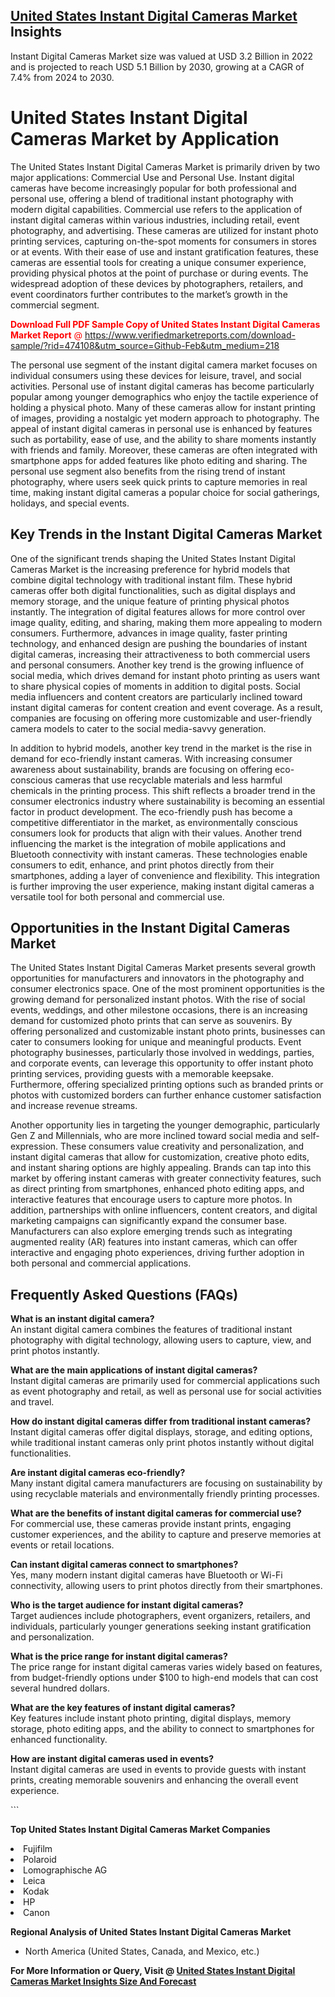 <h2><a href="https://www.verifiedmarketreports.com/download-sample/?rid=474108&amp;utm_source=Github-Feb&amp;utm_medium=218" target="_blank">United States Instant Digital Cameras Market</a> Insights</h2><p>Instant Digital Cameras Market size was valued at USD 3.2 Billion in 2022 and is projected to reach USD 5.1 Billion by 2030, growing at a CAGR of 7.4% from 2024 to 2030.</p><p> <h1>United States Instant Digital Cameras Market by Application</h1> <p>The United States Instant Digital Cameras Market is primarily driven by two major applications: Commercial Use and Personal Use. Instant digital cameras have become increasingly popular for both professional and personal use, offering a blend of traditional instant photography with modern digital capabilities. Commercial use refers to the application of instant digital cameras within various industries, including retail, event photography, and advertising. These cameras are utilized for instant photo printing services, capturing on-the-spot moments for consumers in stores or at events. With their ease of use and instant gratification features, these cameras are essential tools for creating a unique consumer experience, providing physical photos at the point of purchase or during events. The widespread adoption of these devices by photographers, retailers, and event coordinators further contributes to the market’s growth in the commercial segment. <p><span class=""><span style="color: #ff0000;"><strong>Download Full PDF Sample Copy of United States Instant Digital Cameras Market Report</strong> @ </span><a href="https://www.verifiedmarketreports.com/download-sample/?rid=474108&amp;utm_source=Github-Feb&amp;utm_medium=218" target="_blank">https://www.verifiedmarketreports.com/download-sample/?rid=474108&amp;utm_source=Github-Feb&amp;utm_medium=218</a></span></p> The personal use segment of the instant digital camera market focuses on individual consumers using these devices for leisure, travel, and social activities. Personal use of instant digital cameras has become particularly popular among younger demographics who enjoy the tactile experience of holding a physical photo. Many of these cameras allow for instant printing of images, providing a nostalgic yet modern approach to photography. The appeal of instant digital cameras in personal use is enhanced by features such as portability, ease of use, and the ability to share moments instantly with friends and family. Moreover, these cameras are often integrated with smartphone apps for added features like photo editing and sharing. The personal use segment also benefits from the rising trend of instant photography, where users seek quick prints to capture memories in real time, making instant digital cameras a popular choice for social gatherings, holidays, and special events. <h2>Key Trends in the Instant Digital Cameras Market</h2> <p>One of the significant trends shaping the United States Instant Digital Cameras Market is the increasing preference for hybrid models that combine digital technology with traditional instant film. These hybrid cameras offer both digital functionalities, such as digital displays and memory storage, and the unique feature of printing physical photos instantly. The integration of digital features allows for more control over image quality, editing, and sharing, making them more appealing to modern consumers. Furthermore, advances in image quality, faster printing technology, and enhanced design are pushing the boundaries of instant digital cameras, increasing their attractiveness to both commercial users and personal consumers. Another key trend is the growing influence of social media, which drives demand for instant photo printing as users want to share physical copies of moments in addition to digital posts. Social media influencers and content creators are particularly inclined toward instant digital cameras for content creation and event coverage. As a result, companies are focusing on offering more customizable and user-friendly camera models to cater to the social media-savvy generation. <p>In addition to hybrid models, another key trend in the market is the rise in demand for eco-friendly instant cameras. With increasing consumer awareness about sustainability, brands are focusing on offering eco-conscious cameras that use recyclable materials and less harmful chemicals in the printing process. This shift reflects a broader trend in the consumer electronics industry where sustainability is becoming an essential factor in product development. The eco-friendly push has become a competitive differentiator in the market, as environmentally conscious consumers look for products that align with their values. Another trend influencing the market is the integration of mobile applications and Bluetooth connectivity with instant cameras. These technologies enable consumers to edit, enhance, and print photos directly from their smartphones, adding a layer of convenience and flexibility. This integration is further improving the user experience, making instant digital cameras a versatile tool for both personal and commercial use. <h2>Opportunities in the Instant Digital Cameras Market</h2> <p>The United States Instant Digital Cameras Market presents several growth opportunities for manufacturers and innovators in the photography and consumer electronics space. One of the most prominent opportunities is the growing demand for personalized instant photos. With the rise of social events, weddings, and other milestone occasions, there is an increasing demand for customized photo prints that can serve as souvenirs. By offering personalized and customizable instant photo prints, businesses can cater to consumers looking for unique and meaningful products. Event photography businesses, particularly those involved in weddings, parties, and corporate events, can leverage this opportunity to offer instant photo printing services, providing guests with a memorable keepsake. Furthermore, offering specialized printing options such as branded prints or photos with customized borders can further enhance customer satisfaction and increase revenue streams. <p>Another opportunity lies in targeting the younger demographic, particularly Gen Z and Millennials, who are more inclined toward social media and self-expression. These consumers value creativity and personalization, and instant digital cameras that allow for customization, creative photo edits, and instant sharing options are highly appealing. Brands can tap into this market by offering instant cameras with greater connectivity features, such as direct printing from smartphones, enhanced photo editing apps, and interactive features that encourage users to capture more photos. In addition, partnerships with online influencers, content creators, and digital marketing campaigns can significantly expand the consumer base. Manufacturers can also explore emerging trends such as integrating augmented reality (AR) features into instant cameras, which can offer interactive and engaging photo experiences, driving further adoption in both personal and commercial applications. <h2>Frequently Asked Questions (FAQs)</h2> <p><strong>What is an instant digital camera?</strong><br>An instant digital camera combines the features of traditional instant photography with digital technology, allowing users to capture, view, and print photos instantly.</p> <p><strong>What are the main applications of instant digital cameras?</strong><br>Instant digital cameras are primarily used for commercial applications such as event photography and retail, as well as personal use for social activities and travel.</p> <p><strong>How do instant digital cameras differ from traditional instant cameras?</strong><br>Instant digital cameras offer digital displays, storage, and editing options, while traditional instant cameras only print photos instantly without digital functionalities.</p> <p><strong>Are instant digital cameras eco-friendly?</strong><br>Many instant digital camera manufacturers are focusing on sustainability by using recyclable materials and environmentally friendly printing processes.</p> <p><strong>What are the benefits of instant digital cameras for commercial use?</strong><br>For commercial use, these cameras provide instant prints, engaging customer experiences, and the ability to capture and preserve memories at events or retail locations.</p> <p><strong>Can instant digital cameras connect to smartphones?</strong><br>Yes, many modern instant digital cameras have Bluetooth or Wi-Fi connectivity, allowing users to print photos directly from their smartphones.</p> <p><strong>Who is the target audience for instant digital cameras?</strong><br>Target audiences include photographers, event organizers, retailers, and individuals, particularly younger generations seeking instant gratification and personalization.</p> <p><strong>What is the price range for instant digital cameras?</strong><br>The price range for instant digital cameras varies widely based on features, from budget-friendly options under $100 to high-end models that can cost several hundred dollars.</p> <p><strong>What are the key features of instant digital cameras?</strong><br>Key features include instant photo printing, digital displays, memory storage, photo editing apps, and the ability to connect to smartphones for enhanced functionality.</p> <p><strong>How are instant digital cameras used in events?</strong><br>Instant digital cameras are used in events to provide guests with instant prints, creating memorable souvenirs and enhancing the overall event experience.</p> ```</p><p><strong>Top United States Instant Digital Cameras Market Companies</strong></p><div data-test-id=""><p><li>Fujifilm</li><li> Polaroid</li><li> Lomographische AG</li><li> Leica</li><li> Kodak</li><li> HP</li><li> Canon</li></p><div><strong>Regional Analysis of&nbsp;United States Instant Digital Cameras Market</strong></div><ul><li dir="ltr"><p dir="ltr">North America&nbsp;(United States, Canada, and Mexico, etc.)</p></li></ul><p><strong>For More Information or Query, Visit @&nbsp;</strong><strong><a href="https://www.verifiedmarketreports.com/product/instant-digital-cameras-market/?utm_source=Github-Feb&amp;utm_medium=218" target="_blank">United States Instant Digital Cameras Market Insights Size And Forecast</a></strong></p></div>
